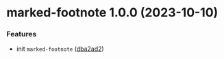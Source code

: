 # marked-footnote 1.0.0 (2023-10-10)


### Features

* init `marked-footnote` ([dba2ad2](https://github.com/bent10/marked-extensions/commit/dba2ad2d265c62335198436965c9118d6da3381d))
